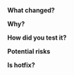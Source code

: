 <!-- Describe what has changed in this PR -->
**What changed?**


<!-- Tell your future self why have you made these changes -->
**Why?**


<!-- How have you verified this change? Tested locally? Added a unit test? Checked in staging env? -->
**How did you test it?**


<!-- Assuming the worst case, what can be broken when deploying this change to production? -->
**Potential risks**

<!-- Is this PR a hotfix candidate or require that a notification be sent to the broader community? (Yes/No) -->
**Is hotfix?**
